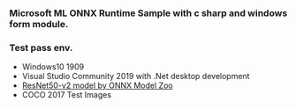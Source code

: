### Microsoft ML ONNX Runtime Sample with c sharp and windows form module.
### Test pass env.
* Windows10 1909
* Visual Studio Community 2019 with .Net desktop development
* [ResNet50-v2 model by ONNX Model Zoo][model]
* COCO 2017 Test Images 

[model]: <https://github.com/onnx/models/tree/main/vision/classification/resnet>
